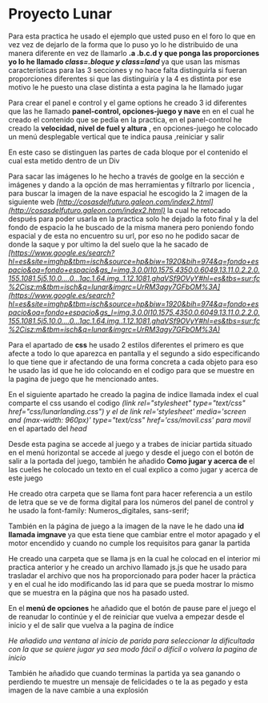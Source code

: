 # Proyecto Lunar
Para esta practica he usado el ejemplo  que usted puso en el foro lo que en vez vez de dejarlo de la forma que lo puso yo lo he distribuido de una manera diferente en vez de llamarlo <b>.a .b.c.d y que ponga las proporciones yo lo he llamado <i>class=.bloque y class=land </i> </b>
ya que usan las mismas características para las 3 secciones y no hace falta distinguirla si fueran proporciones diferentes si que las distinguiría  y la 4 es distinta por ese motivo le he puesto una clase distinta a esta pagina la he llamado jugar


Para crear el panel e control y el game options he creado 3 id diferentes que las he llamado <b> panel-control, opciones-juego y nave </b>en en el cual he creado el contenido que se pedía en la practica,
en el panel-control he creado la <b>velocidad, nivel de fuel y altura</b> , en opciones-juego he colocado un menú desplegable vertical que te indica pausa ,reiniciar y salir 

En este caso se distinguen las partes de cada bloque por el contenido el cual esta metido dentro de un Div 

Para sacar las imágenes lo he hecho a través de goolge en la sección e imágenes y dando a la opción de mas herramientas y filtrarlo por licencia , para buscar la imagen de la nave espacial he escogido la 2 imagen de la siguiente web <i> [http://cosasdelfuturo.galeon.com/index2.html](http://cosasdelfuturo.galeon.com/index2.html)</i> la cual he retocado después para poder usarla en la practica solo he dejado la foto final y la del fondo de espacio la he buscado de la misma manera pero poniendo fondo espacial y de esta no encuentro su url, por eso no he podido sacar de donde la saque  y por ultimo la del suelo que la he sacado de <i>[https://www.google.es/search?hl=es&site=imghp&tbm=isch&source=hp&biw=1920&bih=974&q=fondo+espacio&oq=fondo+espacio&gs_l=img.3.0.0l10.1575.4350.0.6049.13.11.0.2.2.0.155.1081.5j5.10.0....0...1ac.1.64.img..1.12.1081.ghaVSf9OVyY#hl=es&tbs=sur:fc%2Cisz:m&tbm=isch&q=lunar&imgrc=UrRM3agy7GFbOM%3A](https://www.google.es/search?hl=es&site=imghp&tbm=isch&source=hp&biw=1920&bih=974&q=fondo+espacio&oq=fondo+espacio&gs_l=img.3.0.0l10.1575.4350.0.6049.13.11.0.2.2.0.155.1081.5j5.10.0....0...1ac.1.64.img..1.12.1081.ghaVSf9OVyY#hl=es&tbs=sur:fc%2Cisz:m&tbm=isch&q=lunar&imgrc=UrRM3agy7GFbOM%3A)</i>

Para el apartado de  <b>css</b> he  usado 2 estilos diferentes el primero es que afecte a todo lo que aparezca en pantalla y el segundo a sido especificando lo que tiene que ir afectando de una forma concreta a cada objeto  para eso he usado las id que he ido colocando en el codigo para que se muestre en la pagina de juego que he mencionado antes.

En el siguiente apartado he creado la pagina de indice llamada index el cual comparte el css usando el codigo <i>(link rel="stylesheet" type="text/css" href="css/lunarlanding.css") y el de link rel='stylesheet' media='screen and (max-width: 960px)' type="text/css" href='css/movil.css' para movil </i> en el apartado del <i>head</i>

Desde esta pagina se accede al juego y  a trabes de iniciar partida situado en el menú  horizontal se accede al juego y desde el juego con el botón de salir a la portada del juego,  también he añadido <b> Como jugar y acerca de </b> el las cueles he colocado un texto en el cual explico a como jugar y acerca de este juego

He creado otra carpeta que se llama font para hacer referencia a un estilo de letra que se ve de forma digital para los números del panel de control y he usado la font-family: Numeros_digitales, sans-serif;

También en la página de juego a la imagen de la nave le he dado una <b> id llamada imgnave </b> ya que esta tiene que cambiar entre el motor apagado y el motor encendido y cuando no cumple los requisitos para ganar la partida

He creado una carpeta que se llama js en la cual he colocad en el interior mi practica anterior y he creado un archivo llamado js.js que he usado para trasladar el archivo que nos ha proporcionado para poder hacer la práctica y en el cual he ido modificando las id para que se pueda mostrar lo mismo que se muestra en la página que nos ha pasado usted. 

En el<b> menú de opciones</b> he añadido que el botón de pause pare el juego el de reanudar lo continúe y el de reiniciar que vuelva a empezar desde el inicio y el de salir que vuelva a la pagina de índice  

<i>He añadido una ventana al inicio de parida para seleccionar la dificultada con la que se quiere jugar ya sea modo fácil o difícil o volvera la pagina de inicio</i>

También he añadido que cuando terminas la partida ya sea ganando o perdiendo te muestre un mensaje de felicidades o te la as pegado y esta imagen de la nave cambie a una explosión 